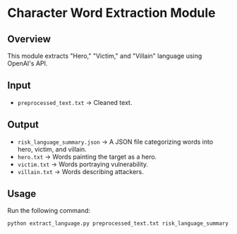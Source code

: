 
# Character Word Extraction Module

## Overview
This module extracts "Hero," "Victim," and "Villain" language using OpenAI's API.

## Input
- `preprocessed_text.txt` → Cleaned text.

## Output
- `risk_language_summary.json` → A JSON file categorizing words into hero, victim, and villain.
- `hero.txt` → Words painting the target as a hero.
- `victim.txt` → Words portraying vulnerability.
- `villain.txt` → Words describing attackers.

## Usage
Run the following command:
```bash
python extract_language.py preprocessed_text.txt risk_language_summary.json

